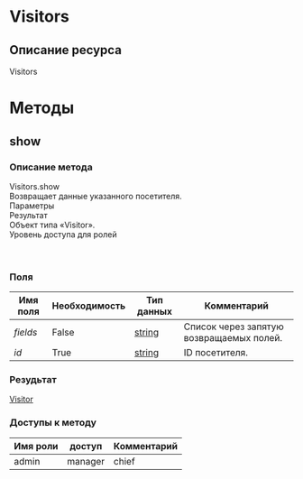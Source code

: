 
# Visitors

## Описание ресурса
Visitors<br/>
# Методы

## show

### Описание метода
Visitors.show<br/>Возвращает данные указанного посетителя.<br/>Параметры<br/>Результат<br/>Объект типа «Visitor».<br/>Уровень доступа для ролей<br/><br/><br/>
### Поля

| Имя поля | Необходимость | Тип данных | Комментарий |
|---|---|---|---|
|*fields*|False|[string](/docs/types/string.md)|Список через запятую возвращаемых полей.<br/>|
|*id*|True|[string](/docs/types/string.md)|ID посетителя.<br/>|

### Резудьтат
[Visitor](/docs/types/Visitor.md)
### Доступы к методу

| Имя роли | доступ | Комментарий |
|---|---|---|
|admin|manager|chief|chief_partner|operator|admin_partner